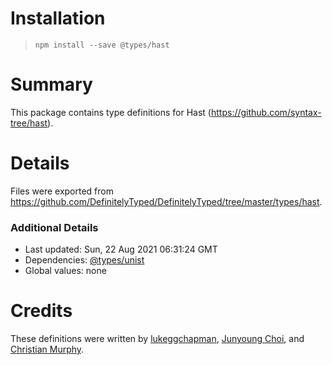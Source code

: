 # Installation
> `npm install --save @types/hast`

# Summary
This package contains type definitions for Hast (https://github.com/syntax-tree/hast).

# Details
Files were exported from https://github.com/DefinitelyTyped/DefinitelyTyped/tree/master/types/hast.

### Additional Details
 * Last updated: Sun, 22 Aug 2021 06:31:24 GMT
 * Dependencies: [@types/unist](https://npmjs.com/package/@types/unist)
 * Global values: none

# Credits
These definitions were written by [lukeggchapman](https://github.com/lukeggchapman), [Junyoung Choi](https://github.com/rokt33r), and [Christian Murphy](https://github.com/ChristianMurphy).
